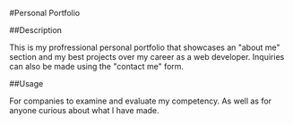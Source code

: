 #Personal Portfolio

##Description

This is my profressional personal portfolio that showcases an "about me" section and my best projects over my career as a web developer.
Inquiries can also be made using the "contact me" form.

##Usage

For companies to examine and evaluate my competency. As well as for anyone curious about what I have made.